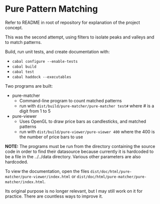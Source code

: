 # Pure Pattern Matching

Refer to README in root of repository for explanation of the project concept.

This was the second attempt, using filters to isolate peaks and valleys and to match patterns.

Build, run unit tests, and create documentation with:
* `cabal configure --enable-tests`
* `cabal build`
* `cabal test`
* `cabal haddock --executables`

Two programs are built:
* pure-matcher
    + Command-line program to count matched patterns
    + run with `dist/build/pure-matcher/pure-matcher test#`
      where # is a digit from 1 to 5
* pure-viewer
    + Uses OpenGL to draw price bars as candlesticks, and matched patterns
    + run with `dist/build/pure-viewer/pure-viewer 400` where the 400 is the number of price bars to use

**NOTE:** The programs must be run from the directory containing the source
code in order to find their datasource because
currently it is hardcoded to be a file in the ../../data directory. Various other parameters are also hardcoded.

To view the documentation, open the files
`dist/doc/html/pure-matcher/pure-viewer/index.html` or
`dist/doc/html/pure-matcher/pure-matcher/index.html`.

Its original purpose is no longer relevant, but I may still work on it for practice. There are countless ways to improve it.
